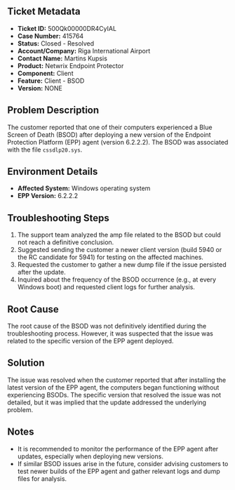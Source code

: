 ## Ticket Metadata
- **Ticket ID:** 500Qk00000DR4CyIAL
- **Case Number:** 415764
- **Status:** Closed - Resolved
- **Account/Company:** Riga International Airport
- **Contact Name:** Martins Kupsis
- **Product:** Netwrix Endpoint Protector
- **Component:** Client
- **Feature:** Client - BSOD
- **Version:** NONE

## Problem Description
The customer reported that one of their computers experienced a Blue Screen of Death (BSOD) after deploying a new version of the Endpoint Protection Platform (EPP) agent (version 6.2.2.2). The BSOD was associated with the file `cssdlp20.sys`.

## Environment Details
- **Affected System:** Windows operating system
- **EPP Version:** 6.2.2.2

## Troubleshooting Steps
1. The support team analyzed the amp file related to the BSOD but could not reach a definitive conclusion.
2. Suggested sending the customer a newer client version (build 5940 or the RC candidate for 5941) for testing on the affected machines.
3. Requested the customer to gather a new dump file if the issue persisted after the update.
4. Inquired about the frequency of the BSOD occurrence (e.g., at every Windows boot) and requested client logs for further analysis.

## Root Cause
The root cause of the BSOD was not definitively identified during the troubleshooting process. However, it was suspected that the issue was related to the specific version of the EPP agent deployed.

## Solution
The issue was resolved when the customer reported that after installing the latest version of the EPP agent, the computers began functioning without experiencing BSODs. The specific version that resolved the issue was not detailed, but it was implied that the update addressed the underlying problem.

## Notes
- It is recommended to monitor the performance of the EPP agent after updates, especially when deploying new versions.
- If similar BSOD issues arise in the future, consider advising customers to test newer builds of the EPP agent and gather relevant logs and dump files for analysis.